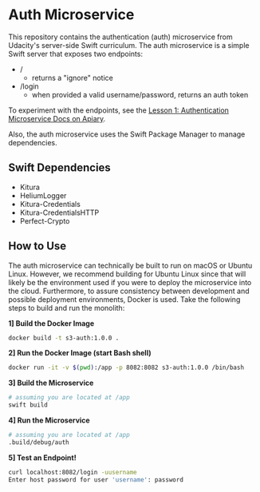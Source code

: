 # Auth Microservice

This repository contains the authentication (auth) microservice from Udacity's server-side Swift curriculum. The auth microservice is a simple Swift server that exposes two endpoints:

- /
  - returns a "ignore" notice
- /login
  - when provided a valid username/password, returns an auth token

To experiment with the endpoints, see the [Lesson 1: Authentication Microservice Docs on Apiary](http://docs.l1auth.apiary.io/#).

Also, the auth microservice uses the Swift Package Manager to manage dependencies.

## Swift Dependencies

- Kitura
- HeliumLogger
- Kitura-Credentials
- Kitura-CredentialsHTTP
- Perfect-Crypto

## How to Use

The auth microservice can technically be built to run on macOS or Ubuntu Linux. However, we recommend building for Ubuntu Linux since that will likely be the environment used if you were to deploy the microservice into the cloud. Furthermore, to assure consistency between development and possible deployment environments, Docker is used. Take the following steps to build and run the monolith:

**1] Build the Docker Image**

```bash
docker build -t s3-auth:1.0.0 .
```

**2] Run the Docker Image (start Bash shell)**

```bash
docker run -it -v $(pwd):/app -p 8082:8082 s3-auth:1.0.0 /bin/bash
```

**3] Build the Microservice**

```bash
# assuming you are located at /app
swift build
```

**4] Run the Microservice**

```bash
# assuming you are located at /app
.build/debug/auth
```

**5] Test an Endpoint!**

```bash
curl localhost:8082/login -uusername
Enter host password for user 'username': password
```
